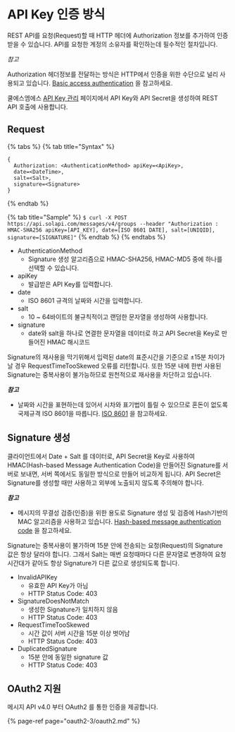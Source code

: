# API Key 인증 방식

REST API를 요청\(Request\)할 때 HTTP 헤더에 Authorization 정보를 추가하여 인증 받을 수 있습니다. API를 요청한 계정의 소유자를 확인하는데 필수적인 절차입니다.

_참고_

Authorization 헤더정보를 전달하는 방식은 HTTP에서 인증을 위한 수단으로 널리 사용되고 있습니다. [Basic access authentication](https://en.wikipedia.org/wiki/Basic_access_authentication) 을 참고하세요.

쿨에스엠에스 [API Key 관리](https://solapi.com/credentials) 페이지에서 API Key와 API Secret을 생성하여 REST API 호출에 사용합니다.

## Request

{% tabs %}
{% tab title="Syntax" %}
```text
{
  Authorization: <AuthenticationMethod> apiKey=<ApiKey>,
  date=<DateTime>, 
  salt=<Salt>, 
  signature=<Signature>
}
```
{% endtab %}

{% tab title="Sample" %}
`$ curl -X POST https://api.solapi.com/messages/v4/groups --header "Authorization : HMAC-SHA256 apiKey=[API_KEY], date=[ISO 8601 DATE], salt=[UNIQID], signature=[SIGNATURE]"`
{% endtab %}
{% endtabs %}

* AuthenticationMethod
  * Signature 생성 알고리즘으로 HMAC-SHA256, HMAC-MD5 중에 하나를 선택할 수 있습니다.
* apiKey  
  * 발급받은 API Key를 입력합니다.
* date
  * ISO 8601 규격의 날짜와 시간을 입력합니다.
* salt
  * 10 ~ 64바이트의 불규칙적이고 랜덤한 문자열을 생성하여 사용합니다.
* signature
  * date와 salt을 하나로 연결한 문자열을 데이터로 하고 API Secret을 Key로 만들어진 HMAC 해시코드

Signature의 재사용을 막기위해서 입력된 date의 표준시간을 기준으로 ±15분 차이가 날 경우 RequestTimeTooSkewed 오류를 리턴합니다. 또한 15분 내에 한번 사용된 Signature는 중복사용이 불가능하므로 원천적으로 재사용을 차단하고 있습니다.

_**참고**_

* 날짜와 시간을 표현하는데 있어서 시차와 표기법이 틀릴 수 있으므로 혼돈이 없도록 국제규격 ISO 8601을 따릅니다. [ISO 8601](https://ko.wikipedia.org/wiki/ISO_8601) 을 참고하세요.

## Signature 생성

클라이언트에서 Date + Salt 를 데이터로, API Secret을 Key로 사용하여 HMAC\(Hash-based Message Authentication Code\)을 만들어진 Signature를 서버로 보내면, 서버 쪽에서도 동일한 방식으로 만들어 비교하게 됩니다. API Secret은 Signature를 생성할 때만 사용하고 외부에 노출되지 않도록 주의해야 합니다.

_**참고**_

* 메시지의 무결성 검증\(인증\)을 위한 용도로 Signature 생성 및 검증에 Hash기반의 MAC 알고리즘을 사용하고 있습니다. [Hash-based message authentication code](https://en.wikipedia.org/wiki/Hash-based_message_authentication_code) 을 참고하세요.

Signature는 중복사용이 불가하며 15분 안에 전송되는 요청\(Request\)의 Signature 값은 항상 달라야 합니다. 그래서 Salt는 매번 요청때마다 다른 문자열로 변경하여 요청 시간대가 같아도 항상 Signature가 다른 값으로 생성되도록 합니다.

* InvalidAPIKey  
  * 유효한 API Key가 아님  
  * HTTP Status Code: 403  
* SignatureDoesNotMatch  
  * 생성한 Signature가 일치하지 않음  
  * HTTP Status Code: 403  
* RequestTimeTooSkewed  
  * 시간 값이 서버 시간을 15분 이상 벗어남  
  * HTTP Status Code: 403  
* DuplicatedSignature  
  * 15분 안에 동일한 signature 값  
  * HTTP Status Code: 403

## OAuth2 지원

메시지 API v4.0 부터 OAuth2 를 통한 인증을 제공합니다.

{% page-ref page="oauth2-3/oauth2.md" %}

